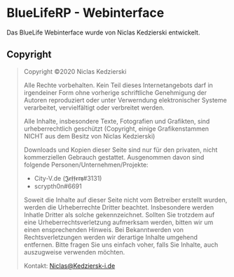 # BlueLifeRP - Webinterface
Das BlueLife Webinterface wurde von Niclas Kedzierski entwickelt.

## Copyright
>Copyright ©2020 Niclas Kedzierski
>
>Alle Rechte vorbehalten. Kein Teil dieses Internetangebots darf in irgendeiner Form ohne vorherige schriftliche Genehmigung der Autoren reproduziert oder unter
>Verwerndung elektronischer Systeme verarbeitet, vervielfältigt oder verbreitet werden.
>
>Alle Inhalte, insbesondere Texte, Fotografien und Grafikten, sind urheberrechtlich geschützt (Copyright, einige Grafikenstammen NICHT aus dem Besitz von Niclas Kedzierski)
>
>Downloads und Kopien dieser Seite sind nur für den privaten, nicht kommerziellen Gebrauch gestattet.
> Ausgenommen davon sind folgende Personen/Unternehmen/Projekte:
> - City-V.de (𝕵𝖊𝖋𝖋𝖊𝖗𝖞#3131)
> - scrypth0n#6691
>
>
>Soweit die Inhalte auf dieser Seite nicht vom Betreiber erstellt wurden, werden die Urheberrechte Dritter beachtet. Insbesondere werden Inhatle Dritter als solche      gekennzeichnet.
>Sollten Sie trotzdem auf eine Urheberrechtsverletzung aufmerksam werden, bitten wir um einen ensprechenden Hinweis. Bei Bekanntwerden von Rechtsverletzungen werden wir derartige 
>Inhalte umgehend entfernen.
>Bitte fragen Sie uns einfach voher, falls Sie Inhalte, auch auszugweise verwenden möchten.
>
>Kontakt: Niclas@Kedziersk-i.de

    
